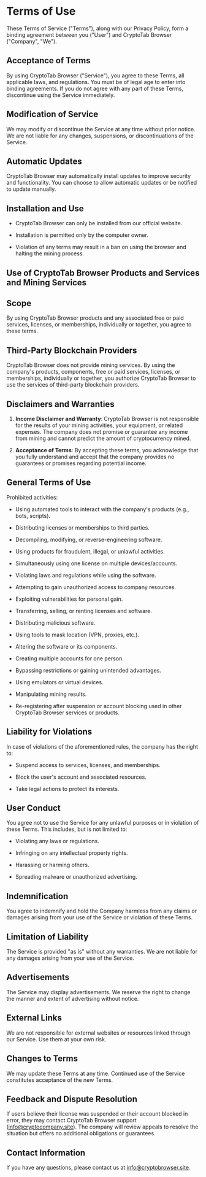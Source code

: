 Terms of Use
============

These Terms of Service ("Terms"), along with our Privacy Policy, form a binding agreement between you ("User") and CryptoTab Browser ("Company", "We").

Acceptance of Terms
-------------------

By using CryptoTab Browser ("Service"), you agree to these Terms, all applicable laws, and regulations. You must be of legal age to enter into binding agreements. If you do not agree with any part of these Terms, discontinue using the Service immediately.

Modification of Service
-----------------------

We may modify or discontinue the Service at any time without prior notice. We are not liable for any changes, suspensions, or discontinuations of the Service.

Automatic Updates
-----------------

CryptoTab Browser may automatically install updates to improve security and functionality. You can choose to allow automatic updates or be notified to update manually.

Installation and Use
--------------------

* CryptoTab Browser can only be installed from our official website.
    
* Installation is permitted only by the computer owner.
    
* Violation of any terms may result in a ban on using the browser and halting the mining process.
    

Use of CryptoTab Browser Products and Services and Mining Services
------------------------------------------------------------------

Scope
-----

By using CryptoTab Browser products and any associated free or paid services, licenses, or memberships, individually or together, you agree to these terms.

Third-Party Blockchain Providers
--------------------------------

CryptoTab Browser does not provide mining services. By using the company's products, components, free or paid services, licenses, or memberships, individually or together, you authorize CryptoTab Browser to use the services of third-party blockchain providers.

Disclaimers and Warranties
--------------------------

1. **Income Disclaimer and Warranty**: CryptoTab Browser is not responsible for the results of your mining activities, your equipment, or related expenses. The company does not promise or guarantee any income from mining and cannot predict the amount of cryptocurrency mined.
    
2. **Acceptance of Terms**: By accepting these terms, you acknowledge that you fully understand and accept that the company provides no guarantees or promises regarding potential income.
    

General Terms of Use
--------------------

Prohibited activities:

* Using automated tools to interact with the company's products (e.g., bots, scripts).
    
* Distributing licenses or memberships to third parties.
    
* Decompiling, modifying, or reverse-engineering software.
    
* Using products for fraudulent, illegal, or unlawful activities.
    
* Simultaneously using one license on multiple devices/accounts.
    
* Violating laws and regulations while using the software.
    
* Attempting to gain unauthorized access to company resources.
    
* Exploiting vulnerabilities for personal gain.
    
* Transferring, selling, or renting licenses and software.
    
* Distributing malicious software.
    
* Using tools to mask location (VPN, proxies, etc.).
    
* Altering the software or its components.
    
* Creating multiple accounts for one person.
    
* Bypassing restrictions or gaining unintended advantages.
    
* Using emulators or virtual devices.
    
* Manipulating mining results.
    
* Re-registering after suspension or account blocking used in other CryptoTab Browser services or products.
    

Liability for Violations
------------------------

In case of violations of the aforementioned rules, the company has the right to:

* Suspend access to services, licenses, and memberships.
    
* Block the user's account and associated resources.
    
* Take legal actions to protect its interests.
    

User Conduct
------------

You agree not to use the Service for any unlawful purposes or in violation of these Terms. This includes, but is not limited to:

* Violating any laws or regulations.
    
* Infringing on any intellectual property rights.
    
* Harassing or harming others.
    
* Spreading malware or unauthorized advertising.
    

Indemnification
---------------

You agree to indemnify and hold the Company harmless from any claims or damages arising from your use of the Service or violation of these Terms.

Limitation of Liability
-----------------------

The Service is provided "as is" without any warranties. We are not liable for any damages arising from your use of the Service.

Advertisements
--------------

The Service may display advertisements. We reserve the right to change the manner and extent of advertising without notice.

External Links
--------------

We are not responsible for external websites or resources linked through our Service. Use them at your own risk.

Changes to Terms
----------------

We may update these Terms at any time. Continued use of the Service constitutes acceptance of the new Terms.

Feedback and Dispute Resolution
-------------------------------

If users believe their license was suspended or their account blocked in error, they may contact CryptoTab Browser support ([info@cryptocompany.site](mailto:info@cryptocompany.site)). The company will review appeals to resolve the situation but offers no additional obligations or guarantees.

Contact Information
-------------------

If you have any questions, please contact us at [info@cryptobrowser.site](mailto:info@cryptobrowser.site).